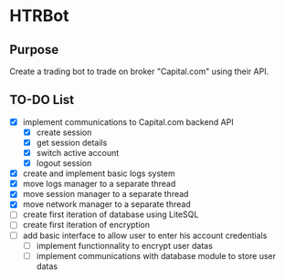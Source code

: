# HTRBot

## Purpose
  Create a trading bot to trade on broker "Capital.com" using their API.

## TO-DO List

  - [x] implement communications to Capital.com backend API
    - [x] create session
    - [x] get session details
    - [x] switch active account
    - [x] logout session
  - [x] create and implement basic logs system
  - [x] move logs manager to a separate thread
  - [x] move session manager to a separate thread
  - [x] move network manager to a separate thread
  - [ ] create first iteration of database using LiteSQL
  - [ ] create first iteration of encryption
  - [ ] add basic interface to allow user to enter his account credentials
    - [ ] implement functionnality to encrypt user datas
    - [ ] implement communications with database module to store user datas
